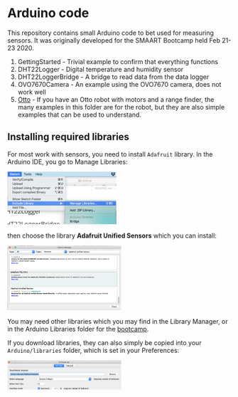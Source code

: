 # Arduino code

This repository contains small Arduino code to bet used for measuring sensors. It was originally developed for the SMAART Bootcamp held Feb 21-23 2020.

1. GettingStarted - Trivial example to confirm that everything functions
2. DHT22Logger - Digital temperature and humidity sensor
3. DHT22LoggerBridge - A bridge to read data from the data logger
4. OVO7670Camera - An example using the OVO7670 camera, does not work well
5. [Otto](https://www.ottodiy.com) - If you have an Otto robot with motors and a range finder, the many examples in this folder are for the robot, but they are also simple examples that can be used to understand.

## Installing required libraries

For most work with sensors, you need to install `Adafruit` library.  In the Arduino IDE, you go to Manage Libraries:

<img src="README.assets/image-20200223144841744.png" alt="image-20200223144841744" style="zoom:25%;" />

then choose the library **Adafruit Unified Sensors** which you can install:

<img src="README.assets/image-20200223144459484.png" alt="image-20200223144459484" style="zoom: 25%;" />

You may need other libraries which you may find in the Library Manager, or in the Arduino Libraries folder for the [bootcamp](https://drive.google.com/open?id=18GHKEBaW2cN3h2tDedXozpFqsq8FvtFG).

If you download libraries, they can also simply be copied into your `Arduino/libraries` folder, which is set in your Preferences:

<img src="README.assets/image-20200223231354878.png" alt="image-20200223231354878" style="zoom: 25%;" />